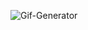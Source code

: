 

![Gif-Generator](https://user-images.githubusercontent.com/67522406/101532003-efcf3800-39b9-11eb-92cb-3eba065c7060.png)
